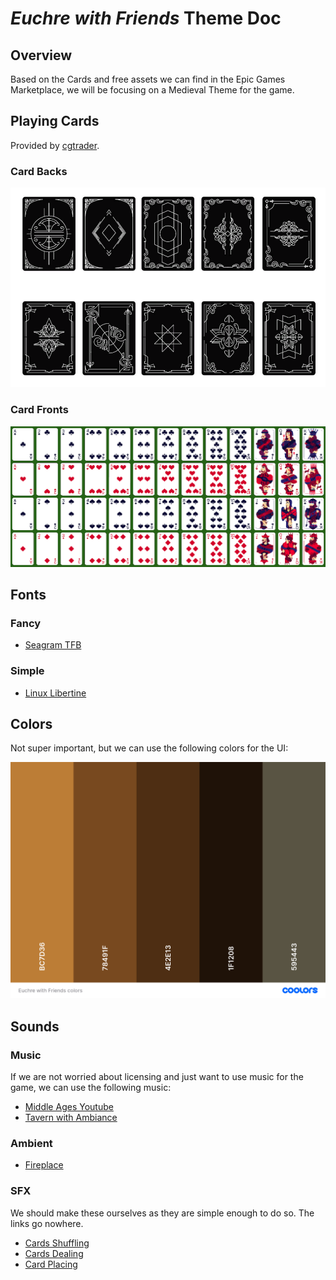 # *Euchre with Friends* Theme Doc

## Overview

Based on the Cards and free assets we can find in the Epic Games Marketplace, we will be focusing on a Medieval Theme for the game.

## Playing Cards

Provided by [cgtrader](https://www.cgtrader.com/free-3d-models/sports/game/playing-cards-deck-of-52-cards).

### Card Backs

![Card Backs](card_back.png)

### Card Fronts

![Card Fronts](card_front.png)

## Fonts

### Fancy

- [Seagram TFB](https://www.dafont.com/seagram-tfb.font?text=Euchre+with+Friends)

### Simple

- [Linux Libertine](https://www.dafont.com/linux-libertine.font?l%5B%5D=10&l%5B%5D=1&text=Euchre+with+Friends)

## Colors

Not super important, but we can use the following colors for the UI:

![colors](Euchre_with_Friends_Colors.png)

## Sounds

### Music

If we are not worried about licensing and just want to use music for the game, we can use the following music:

- [Middle Ages Youtube](https://www.youtube.com/@MiddleAgesMusic)
- [Tavern with Ambiance](https://www.youtube.com/watch?v=O738AtAwacI)

### Ambient

- [Fireplace](https://www.youtube.com/watch?v=S_d3AZwbt6k)

### SFX

We should make these ourselves as they are simple enough to do so. The links go nowhere.

- [Cards Shuffling]()
- [Cards Dealing]()
- [Card Placing]()
